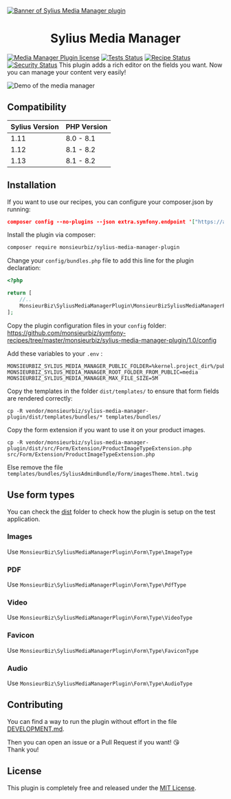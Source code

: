 [![Banner of Sylius Media Manager plugin](docs/images/banner.jpg)](https://monsieurbiz.com/agence-web-experte-sylius)

<h1 align="center">Sylius Media Manager</h1>

[![Media Manager Plugin license](https://img.shields.io/github/license/monsieurbiz/SyliusMediaManagerPlugin?public)](https://github.com/monsieurbiz/SyliusMediaManagerPlugin/blob/master/LICENSE.txt)
[![Tests Status](https://img.shields.io/github/actions/workflow/status/monsieurbiz/SyliusMediaManagerPlugin/tests.yaml?branch=master&logo=github)](https://github.com/monsieurbiz/SyliusMediaManagerPlugin/actions?query=workflow%3ATests)
[![Recipe Status](https://img.shields.io/github/actions/workflow/status/monsieurbiz/SyliusMediaManagerPlugin/recipe.yaml?branch=master&label=recipes&logo=github)](https://github.com/monsieurbiz/SyliusMediaManagerPlugin/actions?query=workflow%3ASecurity)
[![Security Status](https://img.shields.io/github/actions/workflow/status/monsieurbiz/SyliusMediaManagerPlugin/security.yaml?branch=master&label=security&logo=github)](https://github.com/monsieurbiz/SyliusMediaManagerPlugin/actions?query=workflow%3ASecurity)
This plugin adds a rich editor on the fields you want. Now you can manage your content very easily!

![Demo of the media manager](docs/images/demo.gif)

## Compatibility

| Sylius Version | PHP Version |
|---|---|
| 1.11 | 8.0 - 8.1 |
| 1.12 | 8.1 - 8.2 |
| 1.13 | 8.1 - 8.2 |

## Installation

If you want to use our recipes, you can configure your composer.json by running:

```json
composer config --no-plugins --json extra.symfony.endpoint '["https://api.github.com/repos/monsieurbiz/symfony-recipes/contents/index.json?ref=flex/master","flex://defaults"]'
```

Install the plugin via composer:

```bash
composer require monsieurbiz/sylius-media-manager-plugin
```

<!-- The section on the flex recipe will be displayed when the flex recipe will be available on contrib repo
<details><summary>For the installation without flex, follow these additional steps</summary>
-->

Change your `config/bundles.php` file to add this line for the plugin declaration:

```php
<?php

return [
    //..
    MonsieurBiz\SyliusMediaManagerPlugin\MonsieurBizSyliusMediaManagerPlugin::class => ['all' => true],
];
```

Copy the plugin configuration files in your `config` folder: https://github.com/monsieurbiz/symfony-recipes/tree/master/monsieurbiz/sylius-media-manager-plugin/1.0/config

Add these variables to your `.env` :

```
MONSIEURBIZ_SYLIUS_MEDIA_MANAGER_PUBLIC_FOLDER=%kernel.project_dir%/public
MONSIEURBIZ_SYLIUS_MEDIA_MANAGER_ROOT_FOLDER_FROM_PUBLIC=media
MONSIEURBIZ_SYLIUS_MEDIA_MANAGER_MAX_FILE_SIZE=5M
```
<!-- </details> -->

Copy the templates in the folder `dist/templates/` to ensure that form fields are rendered correctly:

```
cp -R vendor/monsieurbiz/sylius-media-manager-plugin/dist/templates/bundles/* templates/bundles/
```

Copy the form extension if you want to use it on your product images.
```
cp -R vendor/monsieurbiz/sylius-media-manager-plugin/dist/src/Form/Extension/ProductImageTypeExtension.php src/Form/Extension/ProductImageTypeExtension.php
```

Else remove the file `templates/bundles/SyliusAdminBundle/Form/imagesTheme.html.twig`

## Use form types

You can check the [dist](https://github.com/monsieurbiz/SyliusMediaManagerPlugin/tree/master/dist) folder
to check how the plugin is setup on the test application.

### Images

Use `MonsieurBiz\SyliusMediaManagerPlugin\Form\Type\ImageType`

### PDF

Use `MonsieurBiz\SyliusMediaManagerPlugin\Form\Type\PdfType`

### Video

Use `MonsieurBiz\SyliusMediaManagerPlugin\Form\Type\VideoType`

### Favicon

Use `MonsieurBiz\SyliusMediaManagerPlugin\Form\Type\FaviconType`

### Audio

Use `MonsieurBiz\SyliusMediaManagerPlugin\Form\Type\AudioType`

## Contributing

You can find a way to run the plugin without effort in the file [DEVELOPMENT.md](./DEVELOPMENT.md).

Then you can open an issue or a Pull Request if you want! 😘  
Thank you!

## License

This plugin is completely free and released under the [MIT License](https://github.com/monsieurbiz/SyliusMediaManagerPlugin/blob/master/LICENSE).
